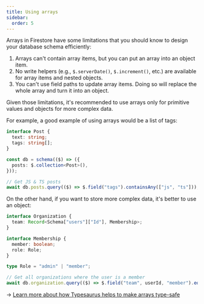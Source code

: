 ```yaml
---
title: Using arrays
sidebar:
  order: 5
---
```


Arrays in Firestore have some limitations that you should know to design your database schema efficiently:

1. Arrays can't contain array items, but you can put an array into an object item.
2. No write helpers (e.g., `$.serverDate()`, `$.increment()`, etc.) are available for array items and nested objects.
3. You can't use field paths to update array items. Doing so will replace the whole array and turn it into an object.

Given those limitations, it's recommended to use arrays only for primitive values and objects for more complex data.

For example, a good example of using arrays would be a list of tags:

```ts
interface Post {
  text: string;
  tags: string[];
}

const db = schema(($) => ({
  posts: $.collection<Post>(),
}));

// Get JS & TS posts
await db.posts.query(($) => $.field("tags").containsAny(["js", "ts"]));
```

On the other hand, if you want to store more complex data, it's better to use an object:

```ts
interface Organization {
  team: Record<Schema["users"]["Id"], Membership>;
}

interface Membership {
  member: boolean;
  role: Role;
}

type Role = "admin" | "member";

// Get all organizations where the user is a member
await db.organization.query(($) => $.field("team", userId, "member").eq(true));
```

→ [Learn more about how Typesaurus helps to make arrays type-safe](/type-safety/arrays/)
